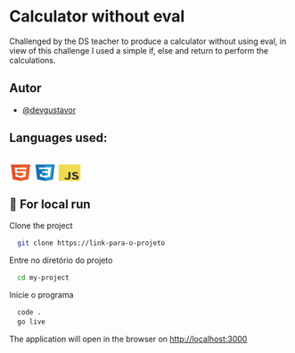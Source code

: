 ﻿# Calculator without eval
 
Challenged by the DS teacher to produce a calculator without using eval, in view of this challenge I used a simple if, else and return to perform the calculations.

## Autor

- [@devgustavor](https://github.com/devGustavoR)

## Languages used:
<div style="display: inline_block"></br>
  <img align="center" height="30px" width="40" src="https://raw.githubusercontent.com/devicons/devicon/master/icons/html5/html5-original.svg"/>
  <img align="center" height="30px" width="40px" src="https://raw.githubusercontent.com/devicons/devicon/master/icons/css3/css3-original.svg"/>
  <img align="center" height="30px" width="40px" src="https://raw.githubusercontent.com/devicons/devicon/master/icons/javascript/javascript-original.svg"/>
</div>

## 🚀 For local run

Clone the project

```bash
  git clone https://link-para-o-projeto
```

Entre no diretório do projeto

```bash
  cd my-project
```

Inicie o programa

```bash
  code .
  go live
```


The application will open in the browser on [http://localhost:3000](http://localhost:3000/)





